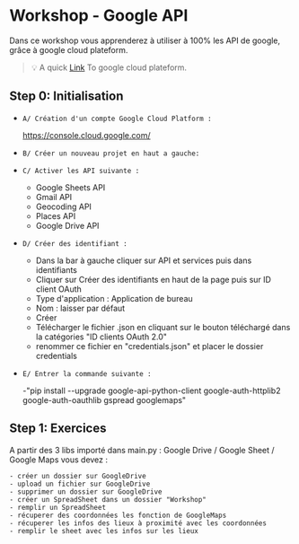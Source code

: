 # Workshop - Google API

Dans ce workshop vous apprenderez à utiliser à 100% les API de google, grâce à google cloud plateform.

> :bulb: A quick [Link](https://console.cloud.google.com/apis/dashboard) To google cloud plateform.

## Step 0: Initialisation

- `A/ Création d'un compte Google Cloud Platform :`

  https://console.cloud.google.com/


- `B/ Créer un nouveau projet en haut a gauche:`


- `C/ Activer les API suivante :`

  - Google Sheets API
  - Gmail API
  - Geocoding API
  - Places API
  - Google Drive API


- `D/ Créer des identifiant :`

  - Dans la bar à gauche cliquer sur API et services puis dans identifiants
  - Cliquer sur Créer des identifiants en haut de la page puis sur ID client OAuth
  - Type d'application : Application de bureau
  - Nom : laisser par défaut
  - Créer
  - Télécharger le fichier .json en cliquant sur le bouton téléchargé dans la catégories "ID clients OAuth 2.0"
  - renommer ce fichier en "credentials.json" et placer le dossier credentials


- `E/ Entrer la commande suivante :`

  -"pip install --upgrade google-api-python-client google-auth-httplib2 google-auth-oauthlib gspread googlemaps"

## Step 1: Exercices

A partir des 3 libs importé dans main.py : Google Drive / Google Sheet / Google Maps vous devez :

    - créer un dossier sur GoogleDrive
    - upload un fichier sur GoogleDrive
    - supprimer un dossier sur GoogleDrive
    - créer un SpreadSheet dans un dossier "Workshop"
    - remplir un SpreadSheet
    - récuperer des coordonnées les fonction de GoogleMaps
    - récuperer les infos des lieux à proximité avec les coordonnées
    - remplir le sheet avec les infos sur les lieux
